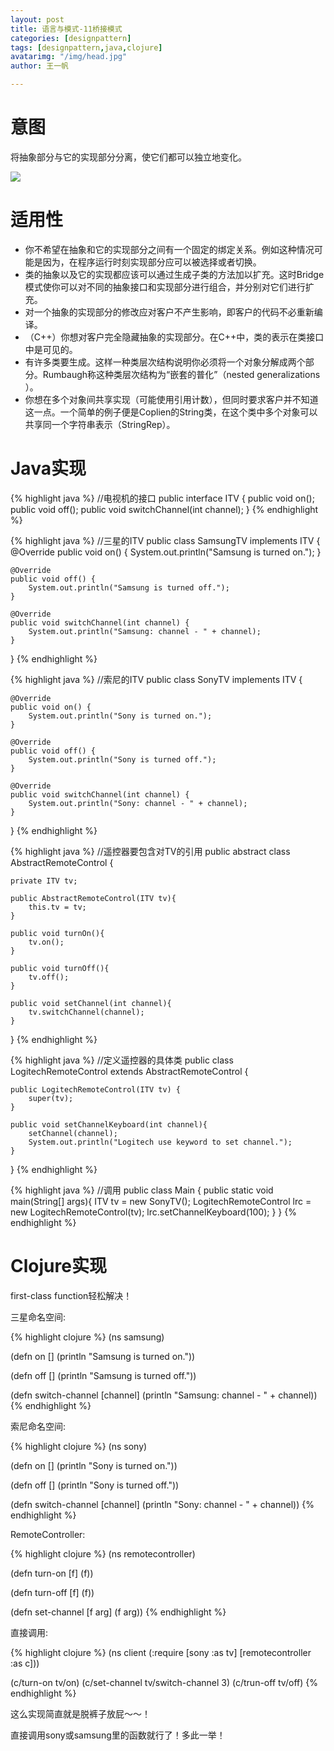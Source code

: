 ```yaml
---
layout: post
title: 语言与模式-11桥接模式
categories: [designpattern]
tags: [designpattern,java,clojure]
avatarimg: "/img/head.jpg"
author: 王一帆

---
```

# 意图

将抽象部分与它的实现部分分离，使它们都可以独立地变化。

![]({{site.CDN_PATH}}/assets/designpattern/bridge.jpg)

# 适用性

- 你不希望在抽象和它的实现部分之间有一个固定的绑定关系。例如这种情况可能是因为，在程序运行时刻实现部分应可以被选择或者切换。
- 类的抽象以及它的实现都应该可以通过生成子类的方法加以扩充。这时Bridge模式使你可以对不同的抽象接口和实现部分进行组合，并分别对它们进行扩充。
- 对一个抽象的实现部分的修改应对客户不产生影响，即客户的代码不必重新编译。
- （C++）你想对客户完全隐藏抽象的实现部分。在C++中，类的表示在类接口中是可见的。
- 有许多类要生成。这样一种类层次结构说明你必须将一个对象分解成两个部分。Rumbaugh称这种类层次结构为“嵌套的普化”（nested generalizations ）。
- 你想在多个对象间共享实现（可能使用引用计数），但同时要求客户并不知道这一点。一个简单的例子便是Coplien的String类，在这个类中多个对象可以共享同一个字符串表示（StringRep）。

# Java实现

{% highlight java %}
//电视机的接口
public interface ITV {
    public void on();
    public void off();
    public void switchChannel(int channel);
}
{% endhighlight %}

{% highlight java %}
//三星的ITV
public class SamsungTV implements ITV {
    @Override
    public void on() {
        System.out.println("Samsung is turned on.");
    }

    @Override
    public void off() {
        System.out.println("Samsung is turned off.");
    }

    @Override
    public void switchChannel(int channel) {
        System.out.println("Samsung: channel - " + channel);
    }
}
{% endhighlight %}

<!-- more -->

{% highlight java %}
//索尼的ITV
public class SonyTV implements ITV {

    @Override
    public void on() {
        System.out.println("Sony is turned on.");
    }

    @Override
    public void off() {
        System.out.println("Sony is turned off.");
    }

    @Override
    public void switchChannel(int channel) {
        System.out.println("Sony: channel - " + channel);
    }
}
{% endhighlight %}

{% highlight java %}
//遥控器要包含对TV的引用
public abstract class AbstractRemoteControl {

    private ITV tv;

    public AbstractRemoteControl(ITV tv){
        this.tv = tv;
    }

    public void turnOn(){
        tv.on();
    }

    public void turnOff(){
        tv.off();
    }

    public void setChannel(int channel){
        tv.switchChannel(channel);
    }
}
{% endhighlight %}

{% highlight java %}
//定义遥控器的具体类
public class LogitechRemoteControl extends AbstractRemoteControl {

    public LogitechRemoteControl(ITV tv) {
        super(tv);
    }

    public void setChannelKeyboard(int channel){
        setChannel(channel);
        System.out.println("Logitech use keyword to set channel.");
    }
}
{% endhighlight %}

{% highlight java %}
//调用
public class Main {
    public static void main(String[] args){
        ITV tv = new SonyTV();
        LogitechRemoteControl lrc = new LogitechRemoteControl(tv);
        lrc.setChannelKeyboard(100);
    }
}
{% endhighlight %}

# Clojure实现

first-class function轻松解决！

三星命名空间:

{% highlight clojure %}
(ns samsung)

(defn on []
  (println "Samsung is turned on."))

(defn off []
  (println "Samsung is turned off."))

(defn switch-channel [channel]
  (println "Samsung: channel - " + channel))
{% endhighlight %}

索尼命名空间:

{% highlight clojure %}
(ns sony)

(defn on []
  (println "Sony is turned on."))

(defn off []
  (println "Sony is turned off."))

(defn switch-channel [channel]
  (println "Sony: channel - " + channel))
{% endhighlight %}

RemoteController:

{% highlight clojure %}
(ns remotecontroller)

(defn turn-on [f]
   (f))

(defn turn-off [f]
   (f))

(defn set-channel [f arg]
   (f arg))
{% endhighlight %}

直接调用:

{% highlight clojure %}
(ns client
  (:require [sony :as tv]
            [remotecontroller :as c]))

(c/turn-on tv/on)
(c/set-channel tv/switch-channel 3)
(c/trun-off tv/off)
{% endhighlight %}

这么实现简直就是脱裤子放屁～～！

直接调用sony或samsung里的函数就行了！多此一举！
